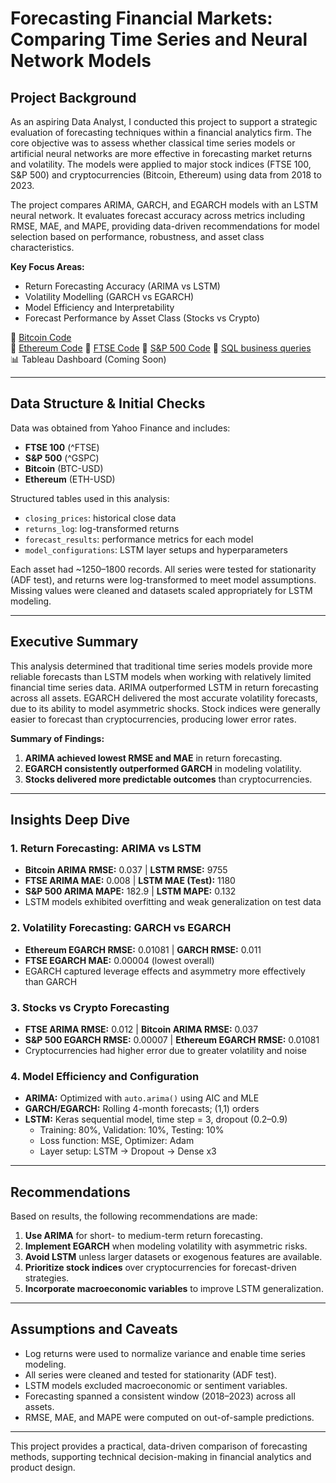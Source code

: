 # Forecasting Financial Markets: Comparing Time Series and Neural Network Models

## Project Background

As an aspiring Data Analyst, I conducted this project to support a strategic evaluation of forecasting techniques within a financial analytics firm. The core objective was to assess whether classical time series models or artificial neural networks are more effective in forecasting market returns and volatility. The models were applied to major stock indices (FTSE 100, S&P 500) and cryptocurrencies (Bitcoin, Ethereum) using data from 2018 to 2023.

The project compares ARIMA, GARCH, and EGARCH models with an LSTM neural network. It evaluates forecast accuracy across metrics including RMSE, MAE, and MAPE, providing data-driven recommendations for model selection based on performance, robustness, and asset class characteristics.

**Key Focus Areas:**

- Return Forecasting Accuracy (ARIMA vs LSTM)
- Volatility Modelling (GARCH vs EGARCH)
- Model Efficiency and Interpretability
- Forecast Performance by Asset Class (Stocks vs Crypto)

🔗 [Bitcoin Code](Bitcoin)  
🔗 [Ethereum Code](Ethereum) 
🔗 [FTSE Code](FTSE) 
🔗 [S&P 500 Code](S&P_500) 
🔗 [SQL business queries](data/sql/business_queries.sql)  
📊 Tableau Dashboard (Coming Soon)

---

## Data Structure & Initial Checks

Data was obtained from Yahoo Finance and includes:

- **FTSE 100** (^FTSE)
- **S&P 500** (^GSPC)
- **Bitcoin** (BTC-USD)
- **Ethereum** (ETH-USD)

Structured tables used in this analysis:

- `closing_prices`: historical close data  
- `returns_log`: log-transformed returns  
- `forecast_results`: performance metrics for each model  
- `model_configurations`: LSTM layer setups and hyperparameters

Each asset had ~1250–1800 records. All series were tested for stationarity (ADF test), and returns were log-transformed to meet model assumptions. Missing values were cleaned and datasets scaled appropriately for LSTM modeling.

---

## Executive Summary

This analysis determined that traditional time series models provide more reliable forecasts than LSTM models when working with relatively limited financial time series data. ARIMA outperformed LSTM in return forecasting across all assets. EGARCH delivered the most accurate volatility forecasts, due to its ability to model asymmetric shocks. Stock indices were generally easier to forecast than cryptocurrencies, producing lower error rates.

**Summary of Findings:**

1. **ARIMA achieved lowest RMSE and MAE** in return forecasting.
2. **EGARCH consistently outperformed GARCH** in modeling volatility.
3. **Stocks delivered more predictable outcomes** than cryptocurrencies.

---

## Insights Deep Dive

### 1. Return Forecasting: ARIMA vs LSTM

- **Bitcoin ARIMA RMSE:** 0.037 | **LSTM RMSE:** 9755  
- **FTSE ARIMA MAE:** 0.008 | **LSTM MAE (Test):** 1180  
- **S&P 500 ARIMA MAPE:** 182.9 | **LSTM MAPE:** 0.132  
- LSTM models exhibited overfitting and weak generalization on test data

### 2. Volatility Forecasting: GARCH vs EGARCH

- **Ethereum EGARCH RMSE:** 0.01081 | **GARCH RMSE:** 0.011  
- **FTSE EGARCH MAE:** 0.00004 (lowest overall)  
- EGARCH captured leverage effects and asymmetry more effectively than GARCH

### 3. Stocks vs Crypto Forecasting

- **FTSE ARIMA RMSE:** 0.012 | **Bitcoin ARIMA RMSE:** 0.037  
- **S&P 500 EGARCH RMSE:** 0.00007 | **Ethereum EGARCH RMSE:** 0.01081  
- Cryptocurrencies had higher error due to greater volatility and noise

### 4. Model Efficiency and Configuration

- **ARIMA:** Optimized with `auto.arima()` using AIC and MLE  
- **GARCH/EGARCH:** Rolling 4-month forecasts; (1,1) orders  
- **LSTM:** Keras sequential model, time step = 3, dropout (0.2–0.9)  
  - Training: 80%, Validation: 10%, Testing: 10%  
  - Loss function: MSE, Optimizer: Adam  
  - Layer setup: LSTM → Dropout → Dense x3

---

## Recommendations

Based on results, the following recommendations are made:

1. **Use ARIMA** for short- to medium-term return forecasting.
2. **Implement EGARCH** when modeling volatility with asymmetric risks.
3. **Avoid LSTM** unless larger datasets or exogenous features are available.
4. **Prioritize stock indices** over cryptocurrencies for forecast-driven strategies.
5. **Incorporate macroeconomic variables** to improve LSTM generalization.

---

## Assumptions and Caveats

- Log returns were used to normalize variance and enable time series modeling.
- All series were cleaned and tested for stationarity (ADF test).
- LSTM models excluded macroeconomic or sentiment variables.
- Forecasting spanned a consistent window (2018–2023) across all assets.
- RMSE, MAE, and MAPE were computed on out-of-sample predictions.

---

This project provides a practical, data-driven comparison of forecasting methods, supporting technical decision-making in financial analytics and product design.
